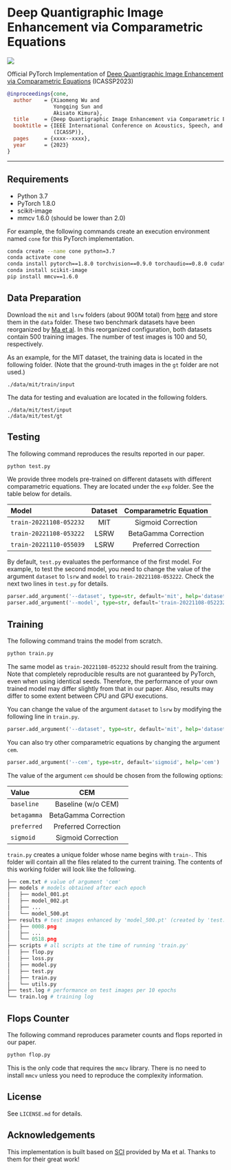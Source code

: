 # Deep Quantigraphic Image Enhancement via Comparametric Equations

![](https://img.shields.io/badge/python-3.7-blue.svg)

Official PyTorch Implementation of [Deep Quantigraphic Image Enhancement via Comparametric Equations]() (ICASSP2023)

```BibTeX
@inproceedings{cone,
  author    = {Xiaomeng Wu and
               Yongqing Sun and
               Akisato Kimura},
  title     = {Deep Quantigraphic Image Enhancement via Comparametric Equations},
  booktitle = {IEEE International Conference on Acoustics, Speech, and Signal Processing
               (ICASSP)},
  pages     = {xxxx--xxxx},
  year      = {2023}
}
```

------

## Requirements

- Python 3.7
- PyTorch 1.8.0
- scikit-image
- mmcv 1.6.0 (should be lower than 2.0)

For example, the following commands create an execution environment named `cone` for this PyTorch implementation.

```bash
conda create --name cone python=3.7
conda activate cone
conda install pytorch==1.8.0 torchvision==0.9.0 torchaudio==0.8.0 cudatoolkit=11.1 -c pytorch -c conda-forge
conda install scikit-image
pip install mmcv==1.6.0
```

## Data Preparation

Download the `mit` and `lsrw` folders (about 900M total) from [here](https://github.com/xiaomengwupx/cone-data) and store them in the `data` folder. These two benchmark datasets have been reorganized by [Ma et al](https://github.com/vis-opt-group/SCI). In this reorganized configuration, both datasets contain 500 training images. The number of test images is 100 and 50, respectively.

As an example, for the MIT dataset, the training data is located in the following folder. (Note that the ground-truth images in the `gt` folder are not used.)

```
./data/mit/train/input
```

The data for testing and evaluation are located in the following folders.

```
./data/mit/test/input
./data/mit/test/gt
```

## Testing

The following command reproduces the results reported in our paper.

```bash
python test.py
```

We provide three models pre-trained on different datasets with different comparametric equations. They are located under the `exp` folder. See the table below for details.

| Model | Dataset | Comparametric Equation |
| :--- | :---: | :---: |
| `train-20221108-052232` | MIT | Sigmoid Correction |
| `train-20221108-053222` | LSRW | BetaGamma Correction |
| `train-20221110-055039` | LSRW | Preferred Correction |

By default, `test.py` evaluates the performance of the first model. For example, to test the second model, you need to change the value of the argument `dataset` to `lsrw` and `model` to `train-20221108-053222`. Check the next two lines in `test.py` for details.

```python
parser.add_argument('--dataset', type=str, default='mit', help='dataset') # 'mit' or 'lsrw'
parser.add_argument('--model', type=str, default='train-20221108-052232', help='target model')
```

## Training

The following command trains the model from scratch.

```bash
python train.py
```

The same model as `train-20221108-052232` should result from the training. Note that completely reproducible results are not guaranteed by PyTorch, even when using identical seeds. Therefore, the performance of your own trained model may differ slightly from that in our paper. Also, results may differ to some extent between CPU and GPU executions.

You can change the value of the argument `dataset` to `lsrw` by modifying the following line in `train.py`.

```python
parser.add_argument('--dataset', type=str, default='mit', help='dataset') # 'mit' or 'lsrw'
```

You can also try other comparametric equations by changing the argument `cem`.

```python
parser.add_argument('--cem', type=str, default='sigmoid', help='cem')
```

The value of the argument `cem` should be chosen from the following options:

| Value | CEM |
| :--- | :---: |
| `baseline` | Baseline (w/o CEM) |
| `betagamma` | BetaGamma Correction |
| `preferred` | Preferred Correction |
| `sigmoid` | Sigmoid Correction |

`train.py` creates a unique folder whose name begins with `train-`. This folder will contain all the files related to the current training. The contents of this working folder will look like the following.

```python
├── cem.txt # value of argument 'cem'
├── models # models obtained after each epoch
│   ├── model_001.pt
│   ├── model_002.pt
│   ├── ...
│   └── model_500.pt
├── results # test images enhanced by 'model_500.pt' (created by 'test.py')
│   ├── 0008.png
│   ├── ...
│   └── 0518.png
├── scripts # all scripts at the time of running 'train.py'
│   ├── flop.py
│   ├── loss.py
│   ├── model.py
│   ├── test.py
│   ├── train.py
│   └── utils.py
├── test.log # performance on test images per 10 epochs
└── train.log # training log
```

## Flops Counter

The following command reproduces parameter counts and flops reported in our paper.

```bash
python flop.py
```

This is the only code that requires the `mmcv` library. There is no need to install `mmcv` unless you need to reproduce the complexity information.

## License

See `LICENSE.md` for details.

## Acknowledgements

This implementation is built based on [SCI](https://github.com/vis-opt-group/SCI) provided by Ma et al. Thanks to them for their great work!

